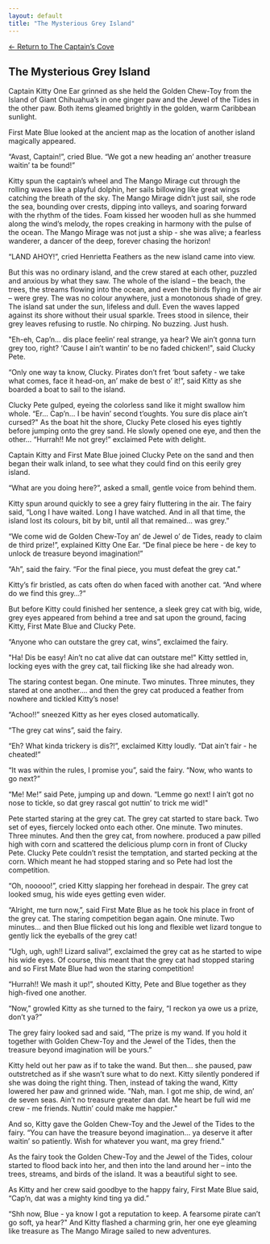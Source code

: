 ```yaml
---
layout: default
title: "The Mysterious Grey Island"
---
```

[← Return to The Captain’s Cove](index)

## The Mysterious Grey Island

Captain Kitty One Ear grinned as she held the Golden Chew-Toy from the Island of Giant Chihuahua’s in one ginger paw and the Jewel of the Tides in the other paw. Both items gleamed brightly in the golden, warm Caribbean sunlight.

First Mate Blue looked at the ancient map as the location of another island magically appeared.

“Avast, Captain!”, cried Blue. “We got a new heading an’ another treasure waitin’ ta be found!”

Kitty spun the captain’s wheel and The Mango Mirage cut through the rolling waves like a playful dolphin, her sails billowing like great wings catching the breath of the sky. The Mango Mirage didn’t just sail, she rode the sea, bounding over crests, dipping into valleys, and soaring forward with the rhythm of the tides. Foam kissed her wooden hull as she hummed along the wind’s melody, the ropes creaking in harmony with the pulse of the ocean. The Mango Mirage was not just a ship - she was alive; a fearless wanderer, a dancer of the deep, forever chasing the horizon!

“LAND AHOY!”, cried Henrietta Feathers as the new island came into view.

But this was no ordinary island, and the crew stared at each other, puzzled and anxious by what they saw. The whole of the island – the beach, the trees, the streams flowing into the ocean, and even the birds flying in the air – were grey. The was no colour anywhere, just a monotonous shade of grey. The island sat under the sun, lifeless and dull. Even the waves lapped against its shore without their usual sparkle. Trees stood in silence, their grey leaves refusing to rustle. No chirping. No buzzing. Just hush.

"Eh-eh, Cap’n… dis place feelin’ real strange, ya hear? We ain’t gonna turn grey too, right? ‘Cause I ain’t wantin’ to be no faded chicken!", said Clucky Pete.

“Only one way ta know, Clucky. Pirates don’t fret ‘bout safety - we take what comes, face it head-on, an’ make de best o’ it!”, said Kitty as she boarded a boat to sail to the island. 

Clucky Pete gulped, eyeing the colorless sand like it might swallow him whole. “Er… Cap’n… I be havin’ second t’oughts. You sure dis place ain’t cursed?" As the boat hit the shore, Clucky Pete closed his eyes tightly before jumping onto the grey sand. He slowly opened one eye, and then the other… “Hurrah!! Me not grey!” exclaimed Pete with delight.

Captain Kitty and First Mate Blue joined Clucky Pete on the sand and then began their walk inland, to see what they could find on this eerily grey island.

“What are you doing here?”, asked a small, gentle voice from behind them.

Kitty spun around quickly to see a grey fairy fluttering in the air. The fairy said, “Long I have waited. Long I have watched. And in all that time, the island lost its colours, bit by bit, until all that remained… was grey.”

“We come wid de Golden Chew-Toy an’ de Jewel o’ de Tides, ready to claim de third prize!”, explained Kitty One Ear. “De final piece be here - de key to unlock de treasure beyond imagination!”

“Ah”, said the fairy. “For the final piece, you must defeat the grey cat.”

Kitty’s fir bristled, as cats often do when faced with another cat. “And where do we find this grey…?”

But before Kitty could finished her sentence, a sleek grey cat with big, wide, grey eyes appeared from behind a tree and sat upon the ground, facing Kitty, First Mate Blue and Clucky Pete.

“Anyone who can outstare the grey cat, wins”, exclaimed the fairy.

"Ha! Dis be easy! Ain’t no cat alive dat can outstare me!" Kitty settled in, locking eyes with the grey cat, tail flicking like she had already won.

The staring contest began. One minute. Two minutes. Three minutes, they stared at one another…. and then the grey cat produced a feather from nowhere and tickled Kitty’s nose!

“Achoo!!” sneezed Kitty as her eyes closed automatically.

“The grey cat wins”, said the fairy.

“Eh? What kinda trickery is dis?!”, exclaimed Kitty loudly. “Dat ain’t fair - he cheated!”

“It was within the rules, I promise you”, said the fairy. “Now, who wants to go next?”

“Me! Me!” said Pete, jumping up and down. “Lemme go next! I ain’t got no nose to tickle, so dat grey rascal got nuttin’ to trick me wid!"

Pete started staring at the grey cat. The grey cat started to stare back. Two set of eyes, fiercely locked onto each other. One minute. Two minutes. Three minutes. And then the grey cat, from nowhere. produced a paw pilled high with corn and scattered the delicious plump corn in front of Clucky Pete. Clucky Pete couldn’t resist the temptation, and started pecking at the corn. Which meant he had stopped staring and so Pete had lost the competition.

“Oh, nooooo!”, cried Kitty slapping her forehead in despair. The grey cat looked smug, his wide eyes getting even wider.

“Alright, me turn now,”, said First Mate Blue as he took his place in front of the grey cat. The staring competition began again. One minute. Two minutes… and then Blue flicked out his long and flexible wet lizard tongue to gently lick the eyeballs of the grey cat!

“Ugh, ugh, ugh!! Lizard saliva!”, exclaimed the grey cat as he started to wipe his wide eyes. Of course, this meant that the grey cat had stopped staring and so First Mate Blue had won the staring competition!

“Hurrah!! We mash it up!”, shouted Kitty, Pete and Blue together as they high-fived one another.

“Now,” growled Kitty as she turned to the fairy, “I reckon ya owe us a prize, don’t ya?”

The grey fairy looked sad and said, “The prize is my wand. If you hold it together with Golden Chew-Toy and the Jewel of the Tides, then the treasure beyond imagination will be yours.”

Kitty held out her paw as if to take the wand. But then… she paused, paw outstretched as if she wasn’t sure what to do next. Kitty silently pondered if she was doing the right thing. Then, instead of taking the wand, Kitty lowered her paw and grinned wide. "Nah, man. I got me ship, de wind, an’ de seven seas. Ain’t no treasure greater dan dat. Me heart be full wid me crew - me friends. Nuttin’ could make me happier."

And so, Kitty gave the Golden Chew-Toy and the Jewel of the Tides to the fairy. “You can have the treasure beyond imagination… ya deserve it after waitin’ so patiently. Wish for whatever you want, ma grey friend.”

As the fairy took the Golden Chew-Toy and the Jewel of the Tides, colour started to flood back into her, and then into the land around her – into the trees, streams, and birds of the island. It was a beautiful sight to see.

As Kitty and her crew said goodbye to the happy fairy, First Mate Blue said, “Cap’n, dat was a mighty kind ting ya did.”

“Shh now, Blue - ya know I got a reputation to keep. A fearsome pirate can’t go soft, ya hear?" And Kitty flashed a charming grin, her one eye gleaming like treasure as The Mango Mirage sailed to new adventures.
